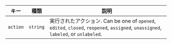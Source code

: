 | キー       | 種類       | 説明                                                                                                                       |
| -------- | -------- | ------------------------------------------------------------------------------------------------------------------------ |
| `action` | `string` | 実行されたアクション. Can be one of `opened`, `edited`, `closed`, `reopened`, `assigned`, `unassigned`, `labeled`, or `unlabeled`. |

